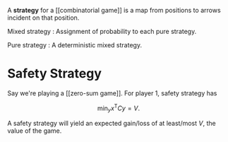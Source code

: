 A **strategy** for a [[combinatorial game]] is a map from positions to arrows incident on that position.

Mixed strategy
: Assignment of probability to each pure strategy.

Pure strategy
: A deterministic mixed strategy.

# Safety Strategy
Say we're playing a [[zero-sum game]]. For player 1, safety strategy has

$$
\min_y x^\mathsf{T} Cy = V.
$$


A safety strategy will yield an expected gain/loss of at least/most $V$, the value of the game.